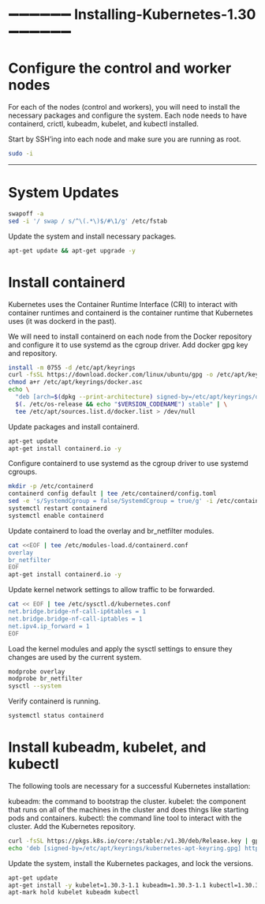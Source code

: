 
# ➖➖➖➖➖➖  Installing-Kubernetes-1.30 ➖➖➖➖➖➖
# Configure the control and worker nodes
For each of the nodes (control and workers), you will need to install the necessary packages and configure the system. Each node needs to have containerd, crictl, kubeadm, kubelet, and kubectl installed.

Start by SSH’ing into each node and make sure you are running as root.
```bash
sudo -i
```
---
# System Updates
```bash
swapoff -a
sed -i '/ swap / s/^\(.*\)$/#\1/g' /etc/fstab
```
Update the system and install necessary packages.
```bash
apt-get update && apt-get upgrade -y
```
# Install containerd
Kubernetes uses the Container Runtime Interface (CRI) to interact with container runtimes and containerd is the container runtime that Kubernetes uses (it was dockerd in the past).

We will need to install containerd on each node from the Docker repository and configure it to use systemd as the cgroup driver.
Add docker gpg key and repository.
```bash
install -m 0755 -d /etc/apt/keyrings
curl -fsSL https://download.docker.com/linux/ubuntu/gpg -o /etc/apt/keyrings/docker.asc
chmod a+r /etc/apt/keyrings/docker.asc
echo \
  "deb [arch=$(dpkg --print-architecture) signed-by=/etc/apt/keyrings/docker.asc] https://download.docker.com/linux/ubuntu \
  $(. /etc/os-release && echo "$VERSION_CODENAME") stable" | \
  tee /etc/apt/sources.list.d/docker.list > /dev/null
```
Update packages and install containerd.
```bash
apt-get update
apt-get install containerd.io -y
```
Configure containerd to use systemd as the cgroup driver to use systemd cgroups.
```bash
mkdir -p /etc/containerd
containerd config default | tee /etc/containerd/config.toml
sed -e 's/SystemdCgroup = false/SystemdCgroup = true/g' -i /etc/containerd/config.toml
systemctl restart containerd
systemctl enable containerd
```
Update containerd to load the overlay and br_netfilter modules.
```bash
cat <<EOF | tee /etc/modules-load.d/containerd.conf
overlay
br_netfilter
EOF
apt-get install containerd.io -y
```
Update kernel network settings to allow traffic to be forwarded.
```bash
cat << EOF | tee /etc/sysctl.d/kubernetes.conf
net.bridge.bridge-nf-call-ip6tables = 1
net.bridge.bridge-nf-call-iptables = 1
net.ipv4.ip_forward = 1
EOF
```
Load the kernel modules and apply the sysctl settings to ensure they changes are used by the current system.
```bash
modprobe overlay
modprobe br_netfilter
sysctl --system
```
Verify containerd is running.
```bash
systemctl status containerd
```
# Install kubeadm, kubelet, and kubectl
The following tools are necessary for a successful Kubernetes installation:

kubeadm: the command to bootstrap the cluster.
kubelet: the component that runs on all of the machines in the cluster and does things like starting pods and containers.
kubectl: the command line tool to interact with the cluster.
Add the Kubernetes repository.
```bash
curl -fsSL https://pkgs.k8s.io/core:/stable:/v1.30/deb/Release.key | gpg --dearmor -o /etc/apt/keyrings/kubernetes-apt-keyring.gpg
echo 'deb [signed-by=/etc/apt/keyrings/kubernetes-apt-keyring.gpg] https://pkgs.k8s.io/core:/stable:/v1.30/deb/ /' | tee /etc/apt/sources.list.d/kubernetes.list
```
Update the system, install the Kubernetes packages, and lock the versions.
```bash
apt-get update
apt-get install -y kubelet=1.30.3-1.1 kubeadm=1.30.3-1.1 kubectl=1.30.3-1.1
apt-mark hold kubelet kubeadm kubectl
```

